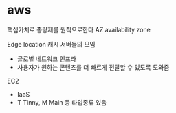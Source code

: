 # aws

핵심가치로 종량제를 원칙으로한다
AZ availability zone

Edge location 캐시 서버들의 모임
  - 글로벌 네트워크 인프라
  - 사용자가 원하는 콘텐츠를 더 빠르게 전달할 수 있도록 도와줌

EC2
  - IaaS
  - T Tinny, M Main 등 타입종류 있음

